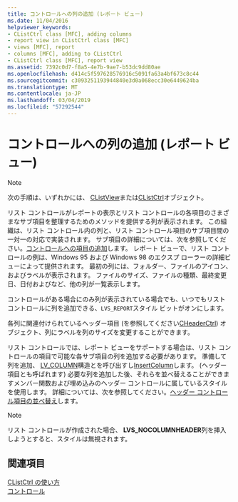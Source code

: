 ```yaml
---
title: コントロールへの列の追加 (レポート ビュー)
ms.date: 11/04/2016
helpviewer_keywords:
- CListCtrl class [MFC], adding columns
- report view in CListCtrl class [MFC]
- views [MFC], report
- columns [MFC], adding to CListCtrl
- CListCtrl class [MFC], report view
ms.assetid: 7392c0d7-f8a5-4e7b-9ae7-b53dc9dd80ae
ms.openlocfilehash: d414c5f597628576916c5091fa63a4bf673c8c44
ms.sourcegitcommit: c3093251193944840e3d0a068ecc30e6449624ba
ms.translationtype: MT
ms.contentlocale: ja-JP
ms.lasthandoff: 03/04/2019
ms.locfileid: "57292544"
---
```

# <a name="adding-columns-to-the-control-report-view"></a>コントロールへの列の追加 (レポート ビュー)

> [!NOTE]
>  次の手順は、いずれかには、 [CListView](../mfc/reference/clistview-class.md)または[CListCtrl](../mfc/reference/clistctrl-class.md)オブジェクト。

リスト コントロールがレポートの表示とリスト コントロールの各項目のさまざまなサブ項目を整理するためのメソッドを提供する列が表示されます。 この組織は、リスト コントロール内の列と、リスト コントロール項目のサブ項目間の一対一の対応で実装されます。 サブ項目の詳細については、次を参照してください。[コントロールへの項目の追加](../mfc/adding-items-to-the-control.md)します。 レポート ビューで、リスト コントロールの例は、Windows 95 および Windows 98 のエクスプ ローラーの詳細ビューによって提供されます。 最初の列には、フォルダー、ファイルのアイコン、およびラベルが表示されます。 ファイルのサイズ、ファイルの種類、最終変更日、日付およびなど、他の列が一覧表示します。

コントロールがある場合にのみ列が表示されている場合でも、いつでもリスト コントロールに列を追加できる、`LVS_REPORT`スタイル ビットがオンにします。

各列に関連付けられているヘッダー項目 (を参照してください[CHeaderCtrl](../mfc/reference/cheaderctrl-class.md)) オブジェクト、列にラベルを列のサイズを変更することができます。

リスト コントロールでは、レポート ビューをサポートする場合は、リスト コントロールの項目で可能な各サブ項目の列を追加する必要があります。 準備して列を追加、 [LV_COLUMN](/windows/desktop/api/commctrl/ns-commctrl-taglvcolumna)構造とを呼び出すし[InsertColumn](../mfc/reference/clistctrl-class.md#insertcolumn)します。 (ヘッダー項目とも呼ばれます) 必要な列を追加した後、それらを並べ替えることができますメンバー関数および埋め込みのヘッダー コントロールに属しているスタイルを使用します。 詳細については、次を参照してください。[ヘッダー コントロール項目の並べ替え](../mfc/ordering-items-in-the-header-control.md)します。

> [!NOTE]
>  リスト コントロールが作成された場合、 **LVS_NOCOLUMNHEADER**列を挿入しようとすると、スタイルは無視されます。

## <a name="see-also"></a>関連項目

[CListCtrl の使い方](../mfc/using-clistctrl.md)<br/>
[コントロール](../mfc/controls-mfc.md)
